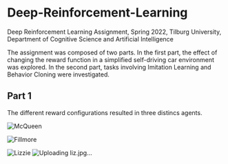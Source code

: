 # Deep-Reinforcement-Learning
Deep Reinforcement Learning Assignment, Spring 2022, Tilburg University, Department of Cognitive Science and Artificial Intelligence

The assignment was composed of two parts. In the first part, the effect of changing the reward function in a simplified self-driving car environment was explored. In the second part, tasks involving Imitation Learning and Behavior Cloning were investigated. 

## Part 1
The different reward configurations resulted in three distincs agents. 

![McQueen]([https://www.pikpng.com/pngl/m/170-1702991_playstation-cars-gamecube-mcqueen-lightning-pixar-clipart-lightning.png](https://ghcdspantherpost.org/wp-content/uploads/2020/10/41bXR8ybbHL._AC_.jpg))

![Fillmore](https://celebrity.fm/wp-content/uploads/2022/02/What-does-Fillmore-do-in-Cars.png) 

![Lizzie](https://i.pinimg.com/originals/78/be/de/78bede5302d8b71fe9116adeb7a93a98.jpg)
![Uploading liz.jpg…]()
